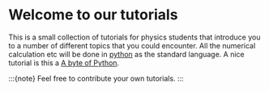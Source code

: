 # Welcome to our tutorials

This is a small collection of tutorials for physics students that introduce you
to a number of different topics that you could encounter. All the numerical calculation etc will be done in [python](https://www.python.org/) as the standard language. A nice tutorial is this a [A byte of Python](https://python.swaroopch.com/). 


:::{note}
Feel free to contribute your own tutorials.
:::
